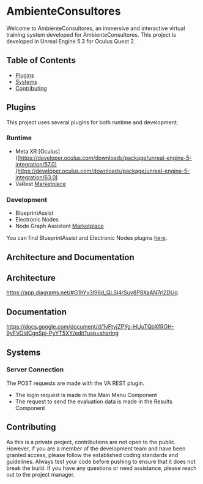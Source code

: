 
# AmbienteConsultores

Welcome to AmbienteConsultores, an immersive and interactive virtual training system developed for AmbienteConsultores. This project is developed in Unreal Engine 5.3 for Oculus Quest 2.

## Table of Contents
- [Plugins](#plugins)
- [Systems](#systems)
- [Contributing](#contributing)

## Plugins

This project uses several plugins for both runtime and development.

### Runtime
- Meta XR [Oculus]([https://developer.oculus.com/downloads/package/unreal-engine-5-integration/57.0](https://developer.oculus.com/downloads/package/unreal-engine-5-integration/63.0)
- VaRest [Marketplace](https://www.unrealengine.com/marketplace/en-US/product/varest-plugin)


### Development
- BlueprintAssist
- Electronic Nodes
- Node Graph Assistant [Marketplace](https://www.unrealengine.com/marketplace/en-US/product/node-graph-assistant?sessionInvalidated=true)

You can find BlueprintAssist and Electronic Nodes plugins [here](https://drive.google.com/drive/u/2/folders/15XSU2aNTw-qrnRStJ9wNX06_vv_V60Zx).

## Architecture and Documentation

## Architecture
https://app.diagrams.net/#G1hYv3l96d_QLSl4rSuv8P8XaAN7rl2DUq

## Documentation
https://docs.google.com/document/d/1yFtyjZPYg-HUuTQbXfROH-9yFVOldCgnSpj-PyYT5XY/edit?usp=sharing

## Systems

### Server Connection
The POST requests are made with the VA REST plugin. 
 - The login request is made in the Main Menu Component
 - The request to send the evaluation data is made in the Results Component


## Contributing

As this is a private project, contributions are not open to the public. However, if you are a member of the development team and have been granted access, please follow the established coding standards and guidelines. Always test your code before pushing to ensure that it does not break the build. If you have any questions or need assistance, please reach out to the project manager.
